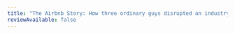 ```yaml
---
title: "The Airbnb Story: How three ordinary guys disrupted an industry, made billions ... and created plenty of controversy by Leigh Gallagher"
reviewAvailable: false
---
```


